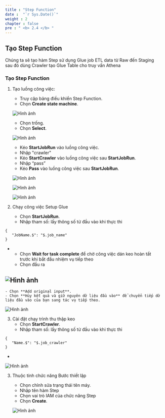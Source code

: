 ```yaml
---
title : "Step Function"
date :  "`r Sys.Date()`" 
weight : 2
chapter : false
pre : " <b> 2.4 </b> "
---
```

## Tạo Step Function

Chúng ta sẽ tạo hàm Step sử dụng Glue job ETL data từ Raw đến Staging sau đó dùng Crawler tạo Glue Table cho truy vấn Athena

### Tạo Step Function

1. Tạo luồng công việc:
    - Truy cập bảng điều khiển Step Function.
    - Chọn **Create state machine**.

   ![Hình ảnh](/repo_pmt_ws-001/images/2/070.png?featherlight=false&width=90pc)
    - Chọn trống.
    - Chọn **Select**.

   ![Hình ảnh](/repo_pmt_ws-001/images/2/071.png?featherlight=false&width=90pc)
    - Kéo **StartJobRun** vào luồng công việc.
    - Nhập "crawler"
    - Kéo **StartCrawler** vào luồng công việc sau **StartJobRun**.
    - Nhập “pass”
    - Kéo **Pass** vào luồng công việc sau **StartJobRun**.

   ![Hình ảnh](/repo_pmt_ws-001/images/2/072.png?featherlight=false&width=90pc)

   ![Hình ảnh](/repo_pmt_ws-001/images/2/073.png?featherlight=false&width=90pc)

   ![Hình ảnh](/repo_pmt_ws-001/images/2/076.png?featherlight=false&width=90pc)

2. Chạy công việc Setup Glue
    - Chọn **StartJobRun**.
    - Nhập tham số: lấy thông số từ đầu vào khi thực thi
```
{
   "JobName.$": "$.job_name"
}
```
-
    - Chọn **Wait for task complete** để chờ công việc dán keo hoàn tất trước khi bắt đầu nhiệm vụ tiếp theo
    - Chọn đầu ra

![Hình ảnh](/repo_pmt_ws-001/images/2/074.png?featherlight=false&width=90pc)
-
    - Chọn **Add original input**.
    - Chọn **Hủy kết quả và giữ nguyên dữ liệu đầu vào** để chuyển tiếp dữ liệu đầu vào của bạn sang tác vụ tiếp theo.

![Hình ảnh](/repo_pmt_ws-001/images/2/075.png?featherlight=false&width=90pc)

3. Cài đặt chạy trình thu thập keo
    - Chọn **StartCrawler**.
    - Nhập tham số: lấy thông số từ đầu vào khi thực thi
```
{
   "Name.$": "$.job_crawler"
}
```
-
![Hình ảnh](/repo_pmt_ws-001/images/2/077.png?featherlight=false&width=90pc)

3. Thuộc tính chức năng Bước thiết lập
    - Chọn chỉnh sửa trạng thái tên máy.
    - Nhập tên hàm Step
    - Chọn vai trò IAM của chức năng Step
    - Chọn **Create**.

   ![Hình ảnh](/repo_pmt_ws-001/images/2/078.png?featherlight=false&width=90pc)